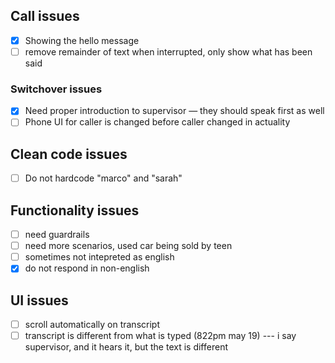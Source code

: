 ## Call issues
- [x] Showing the hello message
- [ ] remove remainder of text when interrupted, only show what has been said

### Switchover issues
- [x] Need proper introduction to supervisor — they should speak first as well
- [ ] Phone UI for caller is changed before caller changed in actuality

## Clean code issues
- [ ] Do not hardcode "marco" and "sarah"


## Functionality issues
- [ ] need guardrails
- [ ] need more scenarios, used car being sold by teen
- [ ] sometimes not intepreted as english
- [x] do not respond in non-english

## UI issues
- [ ] scroll automatically on transcript
- [ ] transcript is different from what is typed (822pm may 19) --- i say supervisor, and it hears it, but the text is different